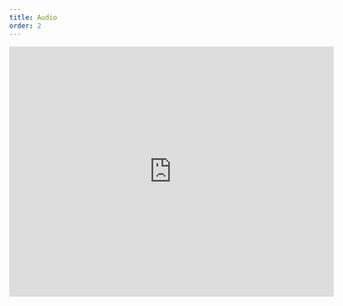 ```yaml
---
title: Audio
order: 2
---
```


<iframe width="584" height="450" scrolling="no" frameborder="no" src="https://w.soundcloud.com/player/?visual=true&amp;url=http%3A%2F%2Fapi.soundcloud.com%2Fplaylists%2F266547816&amp;show_artwork=true&amp;maxwidth=584&amp;maxheight=876"></iframe>
